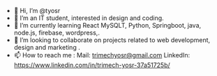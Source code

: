 - 👋 Hi, I’m @tyosr
- 👀 I’m an IT student, interested in design and coding.
- 🌱 I’m currently learning React MySQLT, Python, Springboot, java, node.js, firebase, wordpress,.
- 💞️ I’m looking to collaborate on projects related to web development, design and marketing .
- 📫 How to reach me :
      Mail: trimechyosr@gmail.com
      LinkedIn: https://www.linkedin.com/in/trimech-yosr-37a51725b/

<!---
tyosr/tyosr is a ✨ special ✨ repository because its `README.md` (this file) appears on your GitHub profile.
You can click the Preview link to take a look at your changes.
--->
